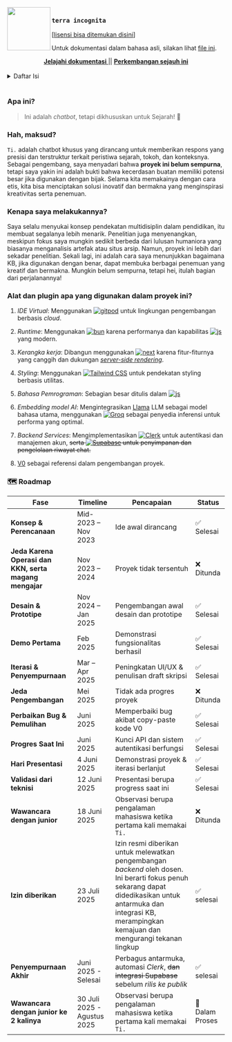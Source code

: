 <!-- Desain Markdown ini terinspirasi dari repositori resmi Zed Browser. -->  
<!-- Sumber: https://github.com/zed-industries/zed/blob/main/README.md -->

<img src="./app/favicon.ico" width="100px" align="left"/>

### `terra incognita`
[[lisensi bisa ditemukan disini](/license-ID.md)]

<p align="left">
  Untuk dokumentasi dalam bahasa asli, silakan lihat <a href="/readme.md">file ini</a>.
  <br />
</p>

<div align="center">
  <a href="https://github.com/archangel-12/t_core">
    <strong>Jelajahi dokumentasi</strong>
  </a>
  <span>||</span>
  <a href="/changelog.md">
    <strong>Perkembangan sejauh ini</strong>
  </a>
</div>

<br/>

<details>
  <summary>Daftar Isi</summary>
  <ol>
    <li>
      <a href="#apa-ini">Apa ini?</a>
    </li>
    <li>
      <a href="#hah-maksud">Hah, Maksud?</a>
    </li>
    <li>
      <a href="#kenapa-saya-membuat-proyek-ini">Kenapa saya membuat proyek ini?</a>
    </li>
    <li>
      <a
        href="#alat-dan-plugin-apa-yang-digunakan-dalam-proyek-ini"
        >Alat dan plugin apa yang digunakan dalam proyek ini?</a
      >
    </li>
    <li><a href="#roadmap">🗺️ Peta</a></li>
  </ol>
</details>

<br/>

### Apa ini?
> Ini adalah *chatbot*, tetapi dikhususkan untuk Sejarah! 🤗

### Hah, maksud?
``Ti.`` adalah chatbot khusus yang dirancang untuk memberikan respons yang presisi dan terstruktur terkait peristiwa sejarah, tokoh, dan konteksnya. Sebagai pengembang, saya menyadari bahwa __proyek ini belum sempurna__, tetapi saya yakin ini adalah bukti bahwa kecerdasan buatan memiliki potensi besar jika digunakan dengan bijak. Selama kita memakainya dengan cara etis, kita bisa menciptakan solusi inovatif dan bermakna yang menginspirasi kreativitas serta penemuan.

### Kenapa saya melakukannya?
Saya selalu menyukai konsep pendekatan multidisiplin dalam pendidikan, itu membuat segalanya lebih menarik. Penelitian juga menyenangkan, meskipun fokus saya mungkin sedikit berbeda dari lulusan humaniora yang biasanya menganalisis artefak atau situs arsip. Namun, proyek ini lebih dari sekadar penelitian. Sekali lagi, ini adalah cara saya menunjukkan bagaimana KB, jika digunakan dengan benar, dapat membuka berbagai penemuan yang kreatif dan bermakna. Mungkin belum sempurna, tetapi hei, itulah bagian dari perjalanannya!

### Alat dan plugin apa yang digunakan dalam proyek ini?
1. *IDE Virtual*: Menggunakan <a href="https://gitpod.io/"><img src="https://img.shields.io/badge/-gitpod-orange?logo=gitpod&logoColor=white&label=" alt="gitpod" /></a> untuk lingkungan pengembangan berbasis *cloud*.

2. *Runtime*: Menggunakan <a href="https://bun.sh/"><img src="https://img.shields.io/badge/bun-%23000000.svg?logo=bun&logoColor=white" alt="bun"></a> karena performanya dan kapabilitas <a href="https://developer.mozilla.org/en-US/docs/Web/JavaScript"><img src="https://img.shields.io/badge/JavaScript-%23F7DF1E.svg?logo=javascript&logoColor=white" alt="js"></a> yang modern.

3. *Kerangka kerja*: Dibangun menggunakan <a href="https://nextjs.org/"><img src="https://img.shields.io/badge/next-%23000000.svg?logo=next.js&logoColor=white" alt="next"></a> karena fitur-fiturnya yang canggih dan dukungan [*server-side rendering*](https://nextjs.org/docs/pages/building-your-application/rendering/server-side-rendering).

4. *Styling*: Menggunakan <a href="https://tailwindcss.com/"><img src="https://img.shields.io/badge/tailwind.css-%2338B2AC.svg?logo=tailwindcss&logoColor=white" alt="Tailwind CSS"></a> untuk pendekatan styling berbasis utilitas.

5. *Bahasa Pemrograman*: Sebagian besar ditulis dalam <a href="https://developer.mozilla.org/en-US/docs/Web/JavaScript"><img src="https://img.shields.io/badge/JavaScript-%23F7DF1E.svg?logo=javascript&logoColor=white" alt="js"></a>

6. *Embedding model AI*: Mengintegrasikan [Llama](https://ai.meta.com/blog/meta-llama-3-1/) LLM sebagai model bahasa utama, menggunakan <a href="https://console.groq.com/home"><img src="https://img.shields.io/badge/Groq-%23F55036.svg" alt="Groq"></a> sebagai penyedia inferensi untuk performa yang optimal.

8. *Backend Services*: Mengimplementasikan <a href="https://dashboard.clerk.com/apps"><img src="https://img.shields.io/badge/Clerk-%23000000.svg?logo=clerk&logoColor=purple" alt="Clerk"></a> untuk autentikasi dan manajemen akun, ~~serta <a href="https://supabase.com/"><img src="https://img.shields.io/badge/Supabase-%2300E676.svg?logo=supabase&logoColor=white" alt="Supabase"></a> untuk penyimpanan dan pengelolaan riwayat chat.~~

9. [V0](https://v0.dev/) sebagai referensi dalam pengembangan proyek.

### 🗺️ Roadmap
| Fase | Timeline | Pencapaian | Status |
|------|----------|------------|--------|
| **Konsep & Perencanaan** | Mid-2023 – Nov 2023 | Ide awal dirancang | ✅ Selesai |
| **Jeda Karena Operasi dan KKN, serta magang mengajar** | Nov 2023 – 2024 | Proyek tidak tersentuh | ❌ Ditunda |
| **Desain & Prototipe** | Nov 2024 – Jan 2025 | Pengembangan awal desain dan prototipe | ✅ Selesai |
| **Demo Pertama** | Feb 2025 | Demonstrasi fungsionalitas berhasil | ✅ Selesai |
| **Iterasi & Penyempurnaan** | Mar – Apr 2025 | Peningkatan UI/UX & penulisan draft skripsi | ✅ Selesai |
| **Jeda Pengembangan** | Mei 2025 | Tidak ada progres proyek | ❌ Ditunda |
| **Perbaikan Bug & Pemulihan** | Juni 2025 | Memperbaiki bug akibat copy-paste kode V0 | ✅ Selesai |
| **Progres Saat Ini** | Juni 2025 | Kunci API dan sistem autentikasi berfungsi | ✅ Selesai |
| **Hari Presentasi** | 4 Juni 2025 | Demonstrasi proyek & iterasi berlanjut | ✅ Selesai |
| **Validasi dari teknisi**       | 12 Juni 2025 | Presentasi berupa progress saat ini | ✅ Selesai |
| **Wawancara dengan junior**       | 18 Juni 2025 | Observasi berupa pengalaman mahasiswa ketika pertama kali memakai `Ti.` | ❌ Ditunda |
| **Izin diberikan** | 23 Juli 2025 | Izin resmi diberikan untuk melewatkan pengembangan *backend* oleh dosen. Ini berarti fokus penuh sekarang dapat didedikasikan untuk antarmuka dan integrasi KB, merampingkan kemajuan dan mengurangi tekanan lingkup | ✅ selesai
| **Penyempurnaan Akhir** | Juni 2025 - Selesai | Perbagus antarmuka, automasi *Clerk*, ~~dan integrasi Supabase~~ sebelum *rilis ke publik* | ✅ selesai |
| **Wawancara dengan junior ke 2 kalinya**       | 30 Juli 2025 - Agustus 2025 | Observasi berupa pengalaman mahasiswa ketika pertama kali memakai `Ti.` | 🔄 Dalam Proses |